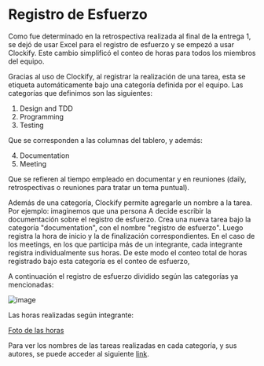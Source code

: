 # Registro de Esfuerzo

Como fue determinado en la retrospectiva realizada al final de la entrega 1, se dejó de usar Excel para el registro de esfuerzo y se empezó a usar Clockify.
Este cambio simplificó el conteo de horas para todos los miembros del equipo.

Gracias al uso de Clockify, al registrar la realización de una tarea, esta se etiqueta automáticamente bajo una categoría definida por el equipo. Las categorías que definimos son las siguientes:
1. Design and TDD
2. Programming
3. Testing

Que se corresponden a las columnas del tablero, y además:

4. Documentation
5. Meeting

Que se refieren al tiempo empleado en documentar y en reuniones (daily, retrospectivas o reuniones para tratar un tema puntual).

Además de una categoría, Clockify permite agregarle un nombre a la tarea. Por ejemplo: imaginemos que una persona A decide escribir la documentación sobre el registro de esfuerzo. Crea una nueva tarea bajo la categoría "documentation", con el nombre "registro de esfuerzo". Luego registra la hora de inicio y la de finalización correspondientes.
En el caso de los meetings, en los que participa más de un integrante, cada integrante registra individualmente sus horas. De este modo el conteo total de horas registrado bajo esta categoría es el conteo de esfuerzo,

A continuación el registro de esfuerzo dividido según las categorías ya mencionadas:

![image](https://github.com/IngSoft-ISA2-2023-2/obligatorio-mazziotti-macedo-torres/assets/89783659/1a83aeaa-ad55-4ce5-9f15-eeffb7654e9c)

Las horas realizadas según integrante:

[Foto de las horas](http://about:blank)

Para ver los nombres de las tareas realizadas en cada categoría, y sus autores, se puede acceder al siguiente [link](https://app.clockify.me/shared/651501e0aa5e0f3ecca2c8b8).
